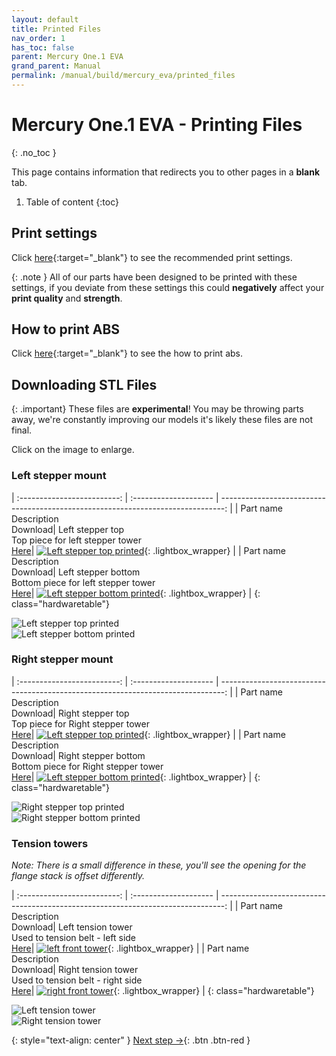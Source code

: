 ```yaml
---
layout: default
title: Printed Files
nav_order: 1
has_toc: false
parent: Mercury One.1 EVA
grand_parent: Manual
permalink: /manual/build/mercury_eva/printed_files
---
```


# Mercury One.1 EVA - Printing Files
{: .no_toc }

This page contains information that redirects you to other pages in a **blank** tab. 

1. Table of content
{:toc}

## Print settings

Click [here](/standard/print/settings){:target="_blank"} to see the recommended print settings.

{: .note }
All of our parts have been designed to be printed with these settings, if you deviate from these settings this could **negatively** affect your **print quality** and **strength**.

## How to print ABS

Click [here](/manual/print/abs){:target="_blank"} to see the how to print abs.

## Downloading STL Files

{: .important}
These files are **experimental**! You may be throwing parts away, we're constantly improving our models it's likely these files are not final.

Click on the image to enlarge.

### Left stepper mount
   
| :-------------------------: | :--------------------       | -------------------------------------------------------------------------------: |
| Part name<br>Description<br>Download| Left stepper top<br>Top piece for left stepper tower<br>[Here](../../../assets/stl/m1_1/stepper_mount_top_left.stl)|     [![Left stepper top printed](../../../assets/images/instructions/printer_stepper_left_top.png)](#lightbox__item_1){: .lightbox_wrapper} |
| Part name<br>Description<br>Download| Left stepper bottom<br>Bottom piece for left stepper tower<br>[Here](../../../assets/stl/m1_1/stepper_mount_bottom_left.stl)|     [![Left stepper bottom printed](../../../assets/images/instructions/printed_stepper_left_bottom.png)](#lightbox__item_2){: .lightbox_wrapper} |
{: class="hardwaretable"}


<div onclick="location.href='#left-stepper-mount';"  id="lightbox__item_1"  class="lightbox__item">
    <div class="lightbox__content">
    <div class="lightbox__titlebar"></div>
        <a href="#left-stepper-mount" class="close"></a>
        <img src="../../../assets/images/instructions/printer_stepper_left_top.png" alt="Left stepper top printed">
    </div>
</div>

<div onclick="location.href='#left-stepper-mount';"  id="lightbox__item_2"  class="lightbox__item">
    <div class="lightbox__content">
    <div class="lightbox__titlebar"></div>
        <a href="#left-stepper-mount" class="close"></a>
        <img src="../../../assets/images/instructions/printed_stepper_left_bottom.png" alt="Left stepper bottom printed">
    </div>
</div>

### Right stepper mount
   
| :-------------------------: | :--------------------       | -------------------------------------------------------------------------------: |
| Part name<br>Description<br>Download| Right stepper top<br>Top piece for Right stepper tower<br>[Here](../../../assets/stl/m1_1/stepper_mount_top_right.stl)|     [![Left stepper top printed](../../../assets/images/instructions/printer_stepper_right_top.png)](#lightbox__item_3){: .lightbox_wrapper} |
| Part name<br>Description<br>Download| Right stepper bottom<br>Bottom piece for Right stepper tower<br>[Here](../../../assets/stl/m1_1/stepper_mount_bottom_right.stl)|     [![Left stepper bottom printed](../../../assets/images/instructions/printed_stepper_right_bottom.png)](#lightbox__item_4){: .lightbox_wrapper} |
{: class="hardwaretable"}


<div onclick="location.href='#right-stepper-mount';"  id="lightbox__item_3"  class="lightbox__item">
    <div class="lightbox__content">
    <div class="lightbox__titlebar"></div>
        <a href="#Right-top-stepper-mount" class="close"></a>
        <img src="../../../assets/images/instructions/printer_stepper_right_top.png" alt="Right stepper top printed">
    </div>
</div>

<div onclick="location.href='#right-stepper-mount';"  id="lightbox__item_4"  class="lightbox__item">
    <div class="lightbox__content">
    <div class="lightbox__titlebar"></div>
        <a href="#Right-bottom-stepper-mount" class="close"></a>
        <img src="../../../assets/images/instructions/printed_stepper_right_bottom.png" alt="Right stepper bottom printed">
    </div>
</div>

### Tension towers

*Note: There is a small difference in these, you'll see the opening for the flange stack is offset differently.*
   
| :-------------------------: | :--------------------       | -------------------------------------------------------------------------------: |
| Part name<br>Description<br>Download| Left tension tower<br>Used to tension belt - left side<br>[Here](../../../assets/stl/m1_1/front_tower_left.stl)|     [![left front tower](../../../assets/images/instructions/front_left_tension_tower.png)](#lightbox__item_5){: .lightbox_wrapper} |
| Part name<br>Description<br>Download| Right tension tower<br>Used to tension belt - right side<br>[Here](../../../assets/stl/m1_1/front_tower_right.stl)|     [![right front tower](../../../assets/images/instructions/front_right_tension_tower.png)](#lightbox__item_6){: .lightbox_wrapper} |
{: class="hardwaretable"}


<div onclick="location.href='#tension-towers';"  id="lightbox__item_5"  class="lightbox__item">
    <div class="lightbox__content">
    <div class="lightbox__titlebar"></div>
        <a href="#tension-towers" class="close"></a>
        <img src="../../../assets/images/instructions/front_left_tension_tower.png" alt="Left tension tower">
    </div>
</div>

<div onclick="location.href='#tension-towers';"  id="lightbox__item_6"  class="lightbox__item">
    <div class="lightbox__content">
    <div class="lightbox__titlebar"></div>
        <a href="#tension-towers" class="close"></a>
        <img src="../../../assets/images/instructions/front_right_tension_tower.png" alt="Right tension tower">
    </div>
</div>



{: style="text-align: center" }
<span class="fs-8">
[Next step &rarr;](/manual/build/mercury_eva/empty_frame){: .btn .btn-red }
</span>
